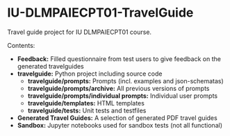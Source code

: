 # IU-DLMPAIECPT01-TravelGuide
Travel guide project for IU DLMPAIECPT01 course.

Contents:
* **Feedback:** Filled questionnaire from test users to give feedback on the generated travelguides
* **travelguide:** Python project including source code
  * **travelguide/prompts:** Prompts (incl. examples and json-schematas)
  * **travelguide/prompts/archive:**  All previous versions of prompts
  * **travelguide/prompts/individual prompts:** Individual user prompts
  * **travelguide/templates:** HTML templates
  * **travelguide/tests:** Unit tests and testfiles
* **Generated Travel Guides:** A selection of generated PDF travel guides
* **Sandbox:** Jupyter notebooks used for sandbox tests (not all functional)
